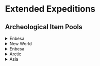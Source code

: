 # Extended Expeditions

## Archeological Item Pools

<details>
  <summary>Enbesa</summary>

<details>
  <summary>Uncommon/Common</summary>

* <img src="./doc/icon_cattle_16.png" width="20" /> Bovine Ivory Ring
* <img src="./doc/icon_cattle_16.png" width="20" /> Arabesque Trinkets
* <img src="./doc/icon_cattle_16.png" width="20" /> Painted Mask
* <img src="./doc/icon_cattle_16.png" width="20" /> Animal Figure
* <img src="./doc/icon_cattle_16.png" width="20" /> Glory of Kings

</details>
<details>
  <summary>Rare</summary>

* <img src="./doc/icon_cattle_16.png" width="20" /> Lion of Selamawi
* <img src="./doc/icon_cattle_16.png" width="20" /> Mother and Child Figure
* <img src="./doc/icon_cattle_16.png" width="20" /> Striking Terracotta Figure
* <img src="./doc/icon_cattle_16.png" width="20" /> Arksum Obelisk
* <img src="./doc/icon_cattle_16.png" width="20" /> Masu Masu's Trinket
* <img src="./doc/icon_cattle_16.png" width="20" /> Masu's Mapamundi
* <img src="./doc/icon_cattle_16.png" width="20" /> Intricate Baked Mud Tile

</details>

</details>
<details>
  <summary>New World</summary>

</details>
<details>
  <summary>Enbesa</summary>

</details>
<details>
    <summary>Arctic</summary>

</details>
<details>
    <summary>Asia</summary>

</details>
